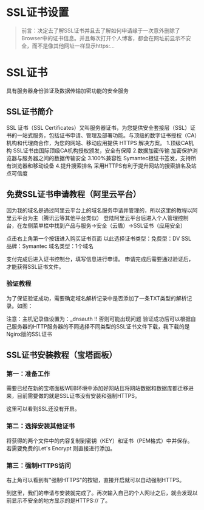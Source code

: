 # SSL证书设置

>前言：决定去了解SSL证书并且去了解如何申请缘于一次意外删除了Browser中的证书信息。并且每次打开个人博客，都会在网址前显示不安全，而不是像其他网址一样显示https:...


# SSL证书
具有服务器身份验证及数据传输加密功能的安全服务
## SSL证书简介
SSL 证书（SSL Certificates）又叫服务器证书，为您提供安全套接层（SSL）证书的一站式服务，包括证书申请、管理及部署功能。与顶级的数字证书授权（CA）机构和代理商合作，为您的网站、移动应用提供 HTTPS 解决方案。
1.顶级CA机构
SSL证书由国际顶级CA机构授权颁发，安全有保障
2.数据加密传输
加密保护浏览器与服务器之间的数据传输安全
3.100%兼容性
Symantec根证书签发，支持所有浏览器和移动设备
4.提升搜索排名
采用HTTPS有利于提升网站的搜索排名及站点可信度

## 免费SSL证书申请教程（阿里云平台）
因为我的域名是通过阿里云平台上的域名服务申请并管理的，所以这里的教程以阿里云平台为主（腾讯云等其他平台类似）
登陆阿里云平台后进入个人管理控制台，在左侧菜单栏中找到产品与服务->安全（云盾）->SSL证书（应用安全）

点击右上角第一个按钮进入购买证书页面
以此选择证书类型：免费型：DV SSL
品牌：Symantec
域名类型：1个域名

支付完成后进入证书控制台，填写信息进行申请。
申请完成后需要通过验证后，才能获得SSL证书文件。
### 验证教程
为了保证验证成功，需要确定域名解析记录中是否添加了一条TXT类型的解析记录。如图：

注意：主机记录值设置为：_dnsauth !! 否则可能出现问题
验证成功后可以根据自己服务器的HTTP服务器的不同选择不同类型的SSL证书文件下载，我下载的是Nginx版的SSL证书

## SSL证书安装教程（宝塔面板）
### 第一：准备工作
需要已经在新的宝塔面板WEB环境中添加好网站且将网站数据和数据库都迁移进来，目前需要做的就是SSL证书没有安装和强制HTTPS。

这里可以看到SSL还没有开启。
### 第二：选择安装其他证书
将获得的两个文件中的内容复制到密钥（KEY）和证书（PEM格式）中并保存。若需要免费的Let's Encrypt 则直接进行添加。

### 第三：强制HTTPS访问
右上角可以看到有"强制HTTPS"的按钮，直接开启就可以自动强制HTTPS。

到这里，我们的申请与安装就完成了。再次输入自己的个人网址之后，就会发现以前显示不安全的地方显示的是HTTPS:// 了。